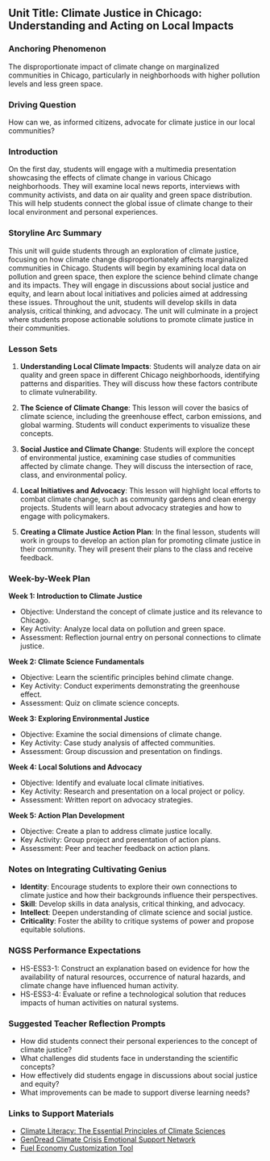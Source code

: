 ## Unit Title: Climate Justice in Chicago: Understanding and Acting on Local Impacts

### Anchoring Phenomenon
The disproportionate impact of climate change on marginalized communities in Chicago, particularly in neighborhoods with higher pollution levels and less green space.

### Driving Question
How can we, as informed citizens, advocate for climate justice in our local communities?

### Introduction
On the first day, students will engage with a multimedia presentation showcasing the effects of climate change in various Chicago neighborhoods. They will examine local news reports, interviews with community activists, and data on air quality and green space distribution. This will help students connect the global issue of climate change to their local environment and personal experiences.

### Storyline Arc Summary
This unit will guide students through an exploration of climate justice, focusing on how climate change disproportionately affects marginalized communities in Chicago. Students will begin by examining local data on pollution and green space, then explore the science behind climate change and its impacts. They will engage in discussions about social justice and equity, and learn about local initiatives and policies aimed at addressing these issues. Throughout the unit, students will develop skills in data analysis, critical thinking, and advocacy. The unit will culminate in a project where students propose actionable solutions to promote climate justice in their communities.

### Lesson Sets

1. **Understanding Local Climate Impacts**: Students will analyze data on air quality and green space in different Chicago neighborhoods, identifying patterns and disparities. They will discuss how these factors contribute to climate vulnerability.

2. **The Science of Climate Change**: This lesson will cover the basics of climate science, including the greenhouse effect, carbon emissions, and global warming. Students will conduct experiments to visualize these concepts.

3. **Social Justice and Climate Change**: Students will explore the concept of environmental justice, examining case studies of communities affected by climate change. They will discuss the intersection of race, class, and environmental policy.

4. **Local Initiatives and Advocacy**: This lesson will highlight local efforts to combat climate change, such as community gardens and clean energy projects. Students will learn about advocacy strategies and how to engage with policymakers.

5. **Creating a Climate Justice Action Plan**: In the final lesson, students will work in groups to develop an action plan for promoting climate justice in their community. They will present their plans to the class and receive feedback.

### Week-by-Week Plan

**Week 1: Introduction to Climate Justice**
- Objective: Understand the concept of climate justice and its relevance to Chicago.
- Key Activity: Analyze local data on pollution and green space.
- Assessment: Reflection journal entry on personal connections to climate justice.

**Week 2: Climate Science Fundamentals**
- Objective: Learn the scientific principles behind climate change.
- Key Activity: Conduct experiments demonstrating the greenhouse effect.
- Assessment: Quiz on climate science concepts.

**Week 3: Exploring Environmental Justice**
- Objective: Examine the social dimensions of climate change.
- Key Activity: Case study analysis of affected communities.
- Assessment: Group discussion and presentation on findings.

**Week 4: Local Solutions and Advocacy**
- Objective: Identify and evaluate local climate initiatives.
- Key Activity: Research and presentation on a local project or policy.
- Assessment: Written report on advocacy strategies.

**Week 5: Action Plan Development**
- Objective: Create a plan to address climate justice locally.
- Key Activity: Group project and presentation of action plans.
- Assessment: Peer and teacher feedback on action plans.

### Notes on Integrating Cultivating Genius
- **Identity**: Encourage students to explore their own connections to climate justice and how their backgrounds influence their perspectives.
- **Skill**: Develop skills in data analysis, critical thinking, and advocacy.
- **Intellect**: Deepen understanding of climate science and social justice.
- **Criticality**: Foster the ability to critique systems of power and propose equitable solutions.

### NGSS Performance Expectations
- HS-ESS3-1: Construct an explanation based on evidence for how the availability of natural resources, occurrence of natural hazards, and climate change have influenced human activity.
- HS-ESS3-4: Evaluate or refine a technological solution that reduces impacts of human activities on natural systems.

### Suggested Teacher Reflection Prompts
- How did students connect their personal experiences to the concept of climate justice?
- What challenges did students face in understanding the scientific concepts?
- How effectively did students engage in discussions about social justice and equity?
- What improvements can be made to support diverse learning needs?

### Links to Support Materials
- [Climate Literacy: The Essential Principles of Climate Sciences](http://downloads.climatescience.gov/Literacy/Climate%20Literacy%20Booklet%20Low-Res.pdf)
- [GenDread Climate Crisis Emotional Support Network](https://gendread.substack.com/)
- [Fuel Economy Customization Tool](https://www.fueleconomy.gov/feg/Find.do?action=customize&return=https%3A%2F%2Fwww.fueleconomy.gov%2Ffeg%2FFind.do%3Faction%3Dsbs%26id%3D46970%26%23tab1)